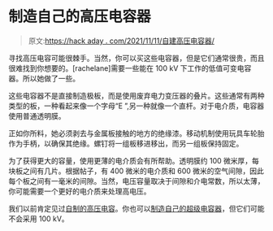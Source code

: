 # 制造自己的高压电容器

> 原文:[https://hack aday . com/2021/11/11/自建高压电容器/](https://hackaday.com/2021/11/11/build-your-own-hv-capacitors/)

寻找高压电容可能很棘手。当然，你可以买这些电容器，但是它们通常很贵，而且很难找到你想要的。[rachelane]需要一些能在 100 kV 下工作的低值可变电容器。所以她做了一些。

这些电容器不是直接制造极板，而是使用废弃电力变压器的叠片。这些通常有两种类型的板，一种看起来像一个字母“E ”,另一种就像一个直杆。对于电介质，电容器使用普通透明膜。

正如你所料，她必须剥去与金属板接触的地方的绝缘漆。移动机制使用玩具车轮胎作为手柄，以确保其绝缘。螺钉将一组板移进移出，而另一组板保持固定。

为了获得更大的容量，使用更薄的电介质会有所帮助。透明膜约 100 微米厚，每块板之间有几片。根据帖子，有 400 微米的电介质和 600 微米的空气间隙，因此每个板之间有一毫米的间隙。当然，电压容量取决于间隙和介电常数，所以太薄，你可能需要一个更好的电介质来处理高电压。

我们以前肯定见过[自制的高压电容](https://hackaday.com/2015/08/02/homemade-high-voltage-caps/)。你也可以[制造自己的超级电容器](https://hackaday.com/2015/07/19/home-brew-supercapacitor-whipped-up-in-the-kitchen/)，但它们可能不会采用 100 kV。